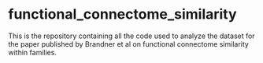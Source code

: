 # functional_connectome_similarity
This is the repository containing all the code used to analyze the dataset for the paper published by Brandner et al on functional connectome similarity within families.
